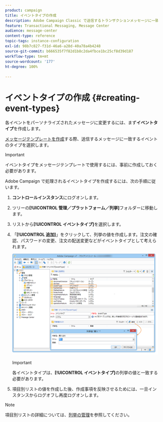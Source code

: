```yaml
---
product: campaign
title: イベントタイプの作成
description: Adobe Campaign Classic で送信するトランザクションメッセージに一致するイベントタイプを作成する方法を説明します
feature: Transactional Messaging, Message Center
audience: message-center
content-type: reference
topic-tags: instance-configuration
exl-id: 98b7c827-f31d-46a6-a28d-40a78a4b4248
source-git-commit: b666535f7f82d1b8c2da4fbce1bc25cf8d39d187
workflow-type: tm+mt
source-wordcount: '177'
ht-degree: 100%

---
```


# イベントタイプの作成 {#creating-event-types}



各イベントをパーソナライズされたメッセージに変更するには、まず&#x200B;**イベントタイプ**&#x200B;を作成します。

[メッセージテンプレートを作成](../../message-center/using/creating-the-message-template.md)する際、送信するメッセージに一致するイベントのタイプを選択します。

>[!IMPORTANT]
>
>イベントタイプをメッセージテンプレートで使用するには、事前に作成しておく必要があります。

Adobe Campaign で処理されるイベントタイプを作成するには、次の手順に従います。

1. **コントロールインスタンス**&#x200B;にログオンします。

1. ツリーの&#x200B;**[!UICONTROL 管理／プラットフォーム／列挙]**&#x200B;フォルダーに移動します。

1. リストから&#x200B;**[!UICONTROL イベントタイプ]**&#x200B;を選択します。

1. 「**[!UICONTROL 追加]**」をクリックして、列挙の値を作成します。注文の確認、パスワードの変更、注文の配送変更などがイベントタイプとして考えられます。

   ![](assets/messagecenter_eventtype_enum_001.png)

   >[!IMPORTANT]
   >
   >各イベントタイプは、**[!UICONTROL イベントタイプ]**&#x200B;の列挙の値と一致する必要があります。

1. 項目別リストの値を作成した後、作成事項を反映させるためには、一旦インスタンスからログオフし再度ログオンします。

>[!NOTE]
>
>項目別リストの詳細については、[列挙の管理](../../platform/using/managing-enumerations.md)を参照してください。


